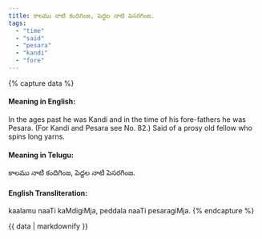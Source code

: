 ```yaml
---
title: కాలము నాటి కందిగింజ, పెద్దల నాటి పెసరగింజ.
tags:
  - "time"
  - "said"
  - "pesara"
  - "kandi"
  - "fore"
---
```


{% capture data %}
#### Meaning in English:
In the ages past he was Kandi and in the time of his fore-fathers he was Pesara.
(For Kandi and Pesara see No. 82.)
Said of a prosy old fellow who spins long yarns.

#### Meaning in Telugu:
కాలము నాటి కందిగింజ, పెద్దల నాటి పెసరగింజ.

#### English Transliteration:
kaalamu naaTi kaMdigiMja, peddala naaTi pesaragiMja.
{% endcapture %}

<div class="notice">{{ data | markdownify }}</div>

